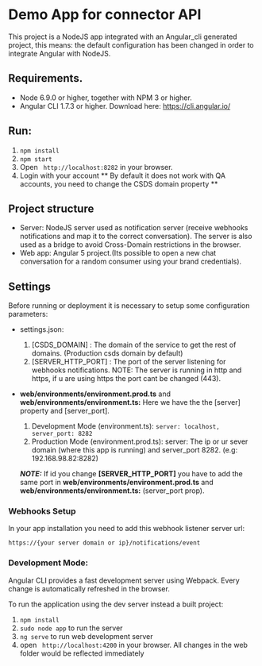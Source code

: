 # Demo App for connector API

This project is a NodeJS app integrated with an Angular_cli generated project, this means: the default configuration has been changed in order to integrate Angular with NodeJS.

## Requirements. 

- Node 6.9.0 or higher, together with NPM 3 or higher.
- Angular CLI 1.7.3 or higher. Download here: https://cli.angular.io/

## Run:
1. ```npm install``` 
2. ```npm start```
3. Open ``` http://localhost:8282``` in your browser. 
4. Login with your account ** By default it does not work with QA accounts, you need to change the CSDS domain property **

## Project structure

- Server: NodeJS server used as notification server (receive webhooks notifications and map it to the correct conversation).
The server is also used as a bridge to avoid Cross-Domain restrictions in the browser.
- Web app: Angular 5 project.(Its possible to open a new chat conversation for a random consumer using your brand credentials).

## Settings
Before running or deployment it is necessary to setup some configuration parameters:
- settings.json:
  1. [CSDS_DOMAIN] : The domain of the service to get the rest of domains. (Production csds domain by default)
  1. [SERVER_HTTP_PORT] : The port of the server listening for webhooks notifications. NOTE: The server is running in http and
  https, if u are using https the port cant be changed (443).
- **web/environments/environment.prod.ts** and **web/environments/environment.ts:** 
Here we have the the [server] property and [server_port].
  1. Development Mode (environment.ts): ``server: localhost, server_port: 8282``
  1. Production Mode (environment.prod.ts): server: The ip or ur sever domain (where this app is running) and server_port 8282. (e.g: 192.168.98.82:8282)
  
  ***NOTE:*** If id you change **[SERVER_HTTP_PORT]** you have to add the same port in **web/environments/environment.prod.ts** and **web/environments/environment.ts:**  (server_port prop).


### Webhooks Setup 
In your app installation you need to add this webhook listener server url:<br/> 

``https://{your server domain or ip}/notifications/event``

### Development Mode:

Angular CLI provides a fast development server using Webpack. Every change is automatically refreshed in the browser.

To run the application using the dev server instead a built project:

1. ```npm install```
2. ```sudo node app``` to run the server
2. ```ng serve``` to run web development server
4. open ``` http://localhost:4200``` in your browser. All changes in the web folder would be reflected immediately

